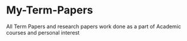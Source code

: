 # My-Term-Papers
All Term Papers  and research papers work done as a part of Academic courses and personal interest
